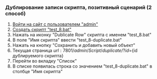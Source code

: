 ### Дублирование записи скрипта, позитивный сценарий (2 способ)

1. [Войти на сайт с пользователем "admin"](..\\..\\..\\..\0.%20Шаги\1.%20Войти%20на%20сайт%20с%20пользователем%20username.md)
1. [Создать скрипт "test_8.bat"](..\\..\\..\\..\0.%20Шаги\2.%20Создать%20скрипт%20с%20именем%20test_name.md)
1. Нажать на иконку "Dublicate Row" скрипта с именем "test_8.bat"
1. В поле "Имя скрипта" ввести "test_8-duplicate.bat"
1. Нажать на кнопку "Сохранить и добавить новый объект"
1. Текущая страница ${url}:7801/admin/Script/duplicate/?id=${id дублируемого скрипта}
1. Перейти во вкладку "Список"
1. В списке появилась строка со значением "test_8-duplicate.bat" в столбце "Имя скрипта"
